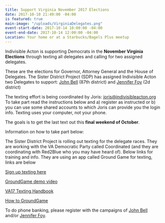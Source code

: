 ```yaml
---
title: Support Virginia November 2017 Elections
date: 2017-10-10 21:49:00 -04:00
is featured: true
main-image: "/uploads/VirginiaDelegates.png"
event-start-date: 2017-10-14 10:00:00 -04:00
event-end-date: 2017-10-14 12:00:00 -04:00
Location: Your home or at a Starbucks/Bagels Plus meetup
---
```


Indivisible Acton is supporting Democrats in the **November Virginia Elections** through texting all delegates and calling for two assigned delegates. 

These are the elections for Governor, Attorney General and the House of Delegates.  The Sister District Project (SDP) has assigned Indivisible Acton two Delegates to support: [John Bell](http://www.johnbellfordelegate.com/) (87th district) and [Jennifer Foy](https://www.jennifercarrollfoy.org/) (2d district)

The texting effort is being coordinated by Joris: [joris@indivisibleacton.org](mailto:joris@indivisibleacton.org) To take part read the instructions below and a) register as instructed or b) you can use some shared accounts to which Joris can provide you the login info. Texting uses your computer, not your phone.

The goals is to get the last text out this **final weekend of October**.

Information on how to take part below:

The Sister District Project is rolling out texting for the delegate races. They are working with the VA Democratic Party called Coordinated (and they are coordinating with Red2Blue who you may have heard of). Below links for training and info. They are using an app called Ground Game for texting, links are below

[Sign up texting here](https://docs.google.com/forms/d/e/1FAIpQLSeYCMtHVNfvZxP02T0Z2JlAtu7Miyv6tA13PaD2C1b1ofdfig/viewform#responses) 

[GroundGame demo video ](https://drive.google.com/file/d/0B9wXFJ7D35Njc3RVYlQyRDBpVGM/view)

[VA17 Texting Handbook](https://docs.google.com/document/d/1G7VMcXQd9Qn06kUI6f4hT80xxOKG2iI21yxUUPVhoiI/edit?usp=sharing) 

[How to GroundGame](https://docs.google.com/presentation/d/1T9YPyWi8m7DAYbnwwgFELMKcFJO6sV0VUMoOaRmt4K8/edit?usp=sharing) 

To do phone banking, please register with the campaigns of [John Bell](http://www.johnbellfordelegate.com/) and/or [Jennifer Foy](https://www.jennifercarrollfoy.org/).

